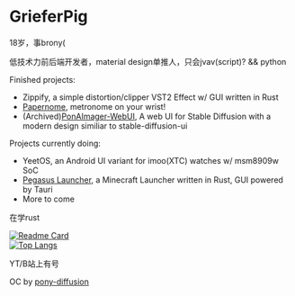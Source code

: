 # GrieferPig

18岁，事brony(

低技术力前后端开发者，material design单推人，只会jvav(script)? && python

Finished projects:
- Zippify, a simple distortion/clipper VST2 Effect w/ GUI written in Rust
- [Papernome](https://github.com/GrieferPig/Papernome), metronome on your wrist!
- (Archived)[PonAImager-WebUI](https://github.com/GrieferPig/PonAImager-WebUI), A web UI for Stable Diffusion with a modern design similiar to stable-diffusion-ui

Projects currently doing: 
- YeetOS, an Android UI variant for imoo(XTC) watches w/ msm8909w SoC
- [Pegasus Launcher](https://github.com/GrieferPig/Pegasus), a Minecraft Launcher written in Rust, GUI powered by Tauri
- More to come

在学rust

[![Readme Card](https://github-readme-stats-one-bice.vercel.app/api?username=GrieferPig&bg_color=30,e96443,904e95&title_color=fff&text_color=fff&show_icons=true&include_all_commits=true&count_private=true&role=OWNER,ORGANIZATION_MEMBER,COLLABORATOR)](https://github.com/anuraghazra/github-readme-stats)  
[![Top Langs](https://github-readme-stats-one-bice.vercel.app/api/top-langs/?username=GrieferPig&layout=compact&role=OWNER,ORGANIZATION_MEMBER,COLLABORATOR)](https://github.com/anuraghazra/github-readme-stats)

YT/B站上有号

OC by [pony-diffusion](https://huggingface.co/AstraliteHeart/pony-diffusion)
